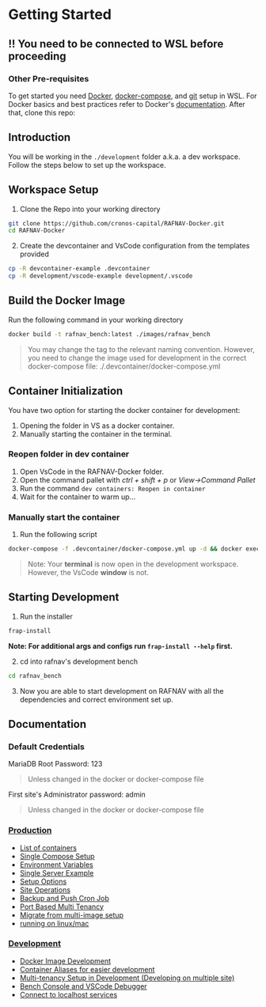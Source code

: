 # Getting Started

## !! You need to be connected to WSL before proceeding

### Other Pre-requisites

To get started you need [Docker](https://docs.docker.com/get-docker/), [docker-compose](https://docs.docker.com/compose/), and [git](https://docs.github.com/en/get-started/getting-started-with-git/set-up-git) setup in WSL. For Docker basics and best practices refer to Docker's [documentation](http://docs.docker.com).
After that, clone this repo:

## Introduction

You will be working in the ```./development``` folder a.k.a. a dev workspace. Follow the steps below to set up the workspace.

## Workspace Setup

1. Clone the Repo into your working directory

```sh
git clone https://github.com/cronos-capital/RAFNAV-Docker.git
cd RAFNAV-Docker
```

2. Create the devcontainer and VsCode configuration from the templates provided

```sh
cp -R devcontainer-example .devcontainer
cp -R development/vscode-example development/.vscode
```

## Build the Docker Image

Run the following command in your working directory

```sh
docker build -t rafnav_bench:latest ./images/rafnav_bench
```

> You may change the tag to the relevant naming convention. However, you need to change the image used for development in the correct docker-compose file: ./.devcontainer/docker-compose.yml

## Container Initialization

You have two option for starting the docker container for development:

1. Opening the folder in VS as a docker container.
2. Manually starting the container in the terminal.

### Reopen folder in dev container

1. Open VsCode in the RAFNAV-Docker folder.
2. Open the command pallet with *ctrl + shift + p*  or  *View->Command Pallet*
3. Run the command ```dev containers: Reopen in container```
4. Wait for the container to warm up...

### Manually start the container

1. Run the following script

```sh
docker-compose -f .devcontainer/docker-compose.yml up -d && docker exec -e \"TERM=xterm-256color\" -w /workspace/development -it devcontainer-frappe-1 bash

```

> Note: Your **terminal** is now open in the development workspace. However, the VsCode **window** is not.

## Starting Development

1. Run the installer

  ```sh
  frap-install
  ```

**Note: For additional args and configs run ```frap-install --help``` first.**

2. cd into rafnav's development bench

```sh
cd rafnav_bench
```

3. Now you are able to start development on RAFNAV with all the dependencies and correct environment set up.

## Documentation

### Default Credentials
MariaDB Root Password: 123
> Unless changed in the docker or docker-compose file

First site's Administrator password: admin

> Unless changed in the docker or docker-compose file

### [Production](#production)

- [List of containers](docs/list-of-containers.md)
- [Single Compose Setup](docs/single-compose-setup.md)
- [Environment Variables](docs/environment-variables.md)
- [Single Server Example](docs/single-server-example.md)
- [Setup Options](docs/setup-options.md)
- [Site Operations](docs/site-operations.md)
- [Backup and Push Cron Job](docs/backup-and-push-cronjob.md)
- [Port Based Multi Tenancy](docs/port-based-multi-tenancy.md)
- [Migrate from multi-image setup](docs/migrate-from-multi-image-setup.md)
- [running on linux/mac](docs/setup_for_linux_mac.md)

### [Development](#development)

- [Docker Image Development](docs/Docker-Image-Development.md)
- [Container Aliases for easier development](docs/container-aliases.md)
- [Multi-tenancy Setup in Development (Developing on multiple site)](docs/multi-tenancy.md)
- [Bench Console and VSCode Debugger](docs/bench-console-and-vscode-debugger.md)
- [Connect to localhost services](docs/connect-to-localhost-services-from-containers-for-local-app-development.md)
